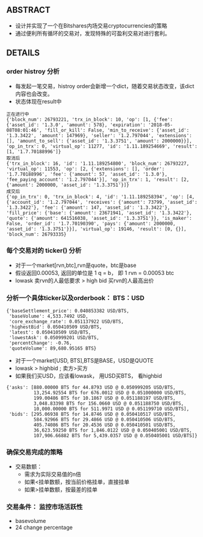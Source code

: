 ## ABSTRACT
- 设计并实现了一个在Bitshares内场交易cryptocurrencies的策略
- 通过便利所有循环的交易对，发现特殊的可盈利交易对进行套利。



## DETAILS
### order histroy 分析
- 每发起一笔交易，histroy order会新增一个dict，随着交易状态改变，该dict内容也会改变。
- 状态体现在result中
```
正在进行中
{'block_num': 26793221, 'trx_in_block': 10, 'op': [1, {'fee': {'asset_id': '1.3.0', 'amount': 578}, 'expiration': '2018-05-08T08:01:46', 'fill_or_kill': False, 'min_to_receive': {'asset_id': '1.3.3422', 'amount': 147969}, 'seller': '1.2.797044', 'extensions': [], 'amount_to_sell': {'asset_id': '1.3.3751', 'amount': 2000000}}], 'op_in_trx': 0, 'virtual_op': 11277, 'id': '1.11.189254669', 'result': [1, '1.7.70188996']}
取消后
{'trx_in_block': 16, 'id': '1.11.189254800', 'block_num': 26793227, 'virtual_op': 11553, 'op': [2, {'extensions': [], 'order': '1.7.70188996', 'fee': {'amount': 57, 'asset_id': '1.3.0'}, 'fee_paying_account': '1.2.797044'}], 'op_in_trx': 1, 'result': [2, {'amount': 2000000, 'asset_id': '1.3.3751'}]}
成交后
{'op_in_trx': 0, 'trx_in_block': 4, 'id': '1.11.189258394', 'op': [4, {'account_id': '1.2.797044', 'receives': {'amount': 73799, 'asset_id': '1.3.3422'}, 'fee': {'amount': 147, 'asset_id': '1.3.3422'}, 'fill_price': {'base': {'amount': 23671941, 'asset_id': '1.3.3422'}, 'quote': {'amount': 641516038, 'asset_id': '1.3.3751'}}, 'is_maker': False, 'order_id': '1.7.70190390', 'pays': {'amount': 2000000, 'asset_id': '1.3.3751'}}], 'virtual_op': 19146, 'result': [0, {}], 'block_num': 26793335}
```
### 每个交易对的 ticker() 分析
- 对于一个market[rvn,btc],rvn是quote，btc是base
- 假设返回0.00053, 返回的单位是 1 q = b， 即 1 rvn = 0.00053 btc
- lowask 卖rvn的人最低要求 > high bid 买rvn的人最高出价

### 分析一个具体ticker以及orderbook： BTS：USD
```
{'baseSettlement_price': 0.040853382 USD/BTS,
 'baseVolume': 4,533.7492 USD,
 'core_exchange_rate': 0.051137922 USD/BTS,
 'highestBid': 0.050410509 USD/BTS,
 'latest': 0.050410509 USD/BTS,
 'lowestAsk': 0.050999201 USD/BTS,
 'percentChange': -0.76,
 'quoteVolume': 89,680.95165 BTS}
```
 
- 对于一个market[USD, BTS],BTS是BASE，USD是QUOTE
- lowask > highbid ; 卖方>买方
- 如果我们买USD，应该看lowask， 用USD买BTS， 看highbid 
 
```
{'asks': [880.00000 BTS for 44.8793 USD @ 0.050999205 USD/BTS,
          13,254.92554 BTS for 676.0012 USD @ 0.051000000 USD/BTS,
          199.00486 BTS for 10.1867 USD @ 0.051188197 USD/BTS,
          3,048.83398 BTS for 156.0660 USD @ 0.051188750 USD/BTS,
          10,000.00000 BTS for 511.9971 USD @ 0.051199710 USD/BTS],
 'bids': [295.06938 BTS for 14.8746 USD @ 0.050410517 USD/BTS,
          584.92966 BTS for 29.4866 USD @ 0.050410506 USD/BTS,
          405.74086 BTS for 20.4536 USD @ 0.050410501 USD/BTS,
          36,623.59250 BTS for 1,846.0122 USD @ 0.050405001 USD/BTS,
          107,906.66882 BTS for 5,439.0357 USD @ 0.050405001 USD/BTS]}
```

### 确保交易完成的策略
- 交易数额：
    - 需求为实际交易值的n倍
    - 如果<挂单数额，按当前价格挂单，直接挂单
    - 如果>挂单数额，按最差的挂单
    
### 交易条件： 监控市场活跃性
- basevolume
- 24 change percentage